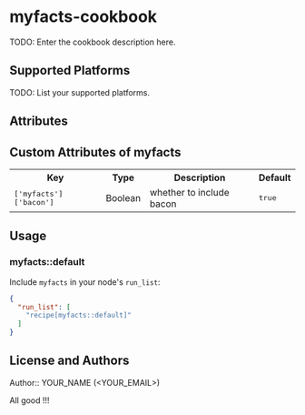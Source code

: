 # myfacts-cookbook

TODO: Enter the cookbook description here.

## Supported Platforms

TODO: List your supported platforms.

## Attributes

## Custom Attributes of myfacts

<table>
  <tr>
    <th>Key</th>
    <th>Type</th>
    <th>Description</th>
    <th>Default</th>
  </tr>
  <tr>
    <td><tt>['myfacts']['bacon']</tt></td>
    <td>Boolean</td>
    <td>whether to include bacon</td>
    <td><tt>true</tt></td>
  </tr>
</table>

## Usage

### myfacts::default

Include `myfacts` in your node's `run_list`:

```json
{
  "run_list": [
    "recipe[myfacts::default]"
  ]
}
```

## License and Authors

Author:: YOUR_NAME (<YOUR_EMAIL>)

All good !!!
